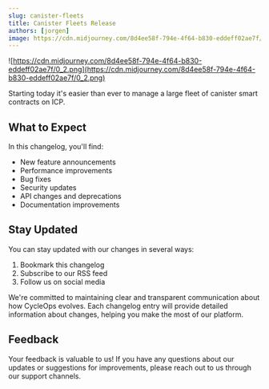 ```yaml
---
slug: canister-fleets
title: Canister Fleets Release
authors: [jorgen]
image: https://cdn.midjourney.com/8d4ee58f-794e-4f64-b830-eddeff02ae7f/0_2.png
---
```


![https://cdn.midjourney.com/8d4ee58f-794e-4f64-b830-eddeff02ae7f/0_2.png](https://cdn.midjourney.com/8d4ee58f-794e-4f64-b830-eddeff02ae7f/0_2.png)

Starting today it's easier than ever to manage a large fleet of canister smart contracts on ICP.

<!-- truncate -->

## What to Expect

In this changelog, you'll find:

- New feature announcements
- Performance improvements
- Bug fixes
- Security updates
- API changes and deprecations
- Documentation improvements

## Stay Updated

You can stay updated with our changes in several ways:

1. Bookmark this changelog
2. Subscribe to our RSS feed
3. Follow us on social media

We're committed to maintaining clear and transparent communication about how CycleOps evolves. Each changelog entry will provide detailed information about changes, helping you make the most of our platform.

## Feedback

Your feedback is valuable to us! If you have any questions about our updates or suggestions for improvements, please reach out to us through our support channels.
